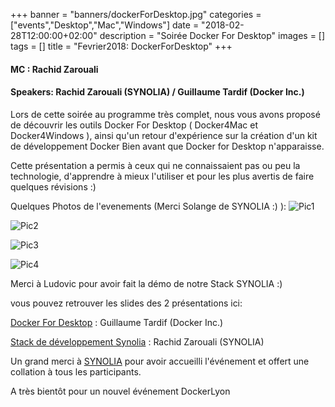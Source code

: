 +++
banner = "banners/dockerForDesktop.jpg"
categories = ["events","Desktop","Mac","Windows"]
date = "2018-02-28T12:00:00+02:00"
description = "Soirée Docker For Desktop"
images = []
tags = []
title = "Fevrier2018: DockerForDesktop"
+++

#### MC : Rachid Zarouali

#### Speakers: Rachid Zarouali (SYNOLIA) / Guillaume Tardif (Docker Inc.)

Lors de cette soirée au programme très complet, nous vous avons proposé de découvrir les outils Docker For Desktop ( Docker4Mac et Docker4Windows ), ainsi qu'un retour d'expérience sur la création d'un kit de développement Docker Bien avant que Docker for Desktop n'apparaisse.

Cette présentation a permis à ceux qui ne connaissaient pas ou peu la technologie, d'apprendre à mieux l'utiliser et pour les plus avertis de faire quelques révisions :)

Quelques Photos de l'evenements (Merci Solange de SYNOLIA :) ):
![Pic1](https://dockerlyon.netlify.com/dfm_pic1.jpg)

![Pic2](https://dockerlyon.netlify.com/dfm_pic2.jpg)

![Pic3](https://dockerlyon.netlify.com/dfm_pic3.jpg)

![Pic4](https://dockerlyon.netlify.com/dfm_pic4.jpg)

Merci à Ludovic pour avoir fait la démo de notre Stack SYNOLIA :)

vous pouvez retrouver les slides des 2 présentations ici:  

[Docker For Desktop](https://docs.google.com/presentation/d/1Go5ZZ_xsRus4GDJuE5K7EiXtI5wyzKnGlyT0Szrx3jY) : Guillaume Tardif (Docker Inc.)  

[Stack de développement Synolia](https://www.slideshare.net/rzarouali/kit-de-developpement-synolia) : Rachid Zarouali (SYNOLIA)  

Un grand merci à [SYNOLIA](https://www.synolia.com) pour avoir accueilli l'événement et offert une collation à tous les participants.  

A très bientôt pour un nouvel événement DockerLyon

